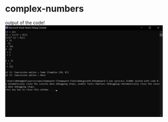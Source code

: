 # complex-numbers

output of the code!
![OUTPUT](https://github.com/mohammedahmadi1990/complex-numbers/blob/main/screenshot.png?raw=true)
